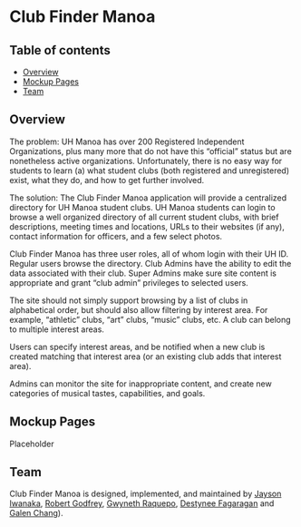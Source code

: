 # Club Finder Manoa

## Table of contents

* [Overview](#overview)
* [Mockup Pages](#mockup-pages)
* [Team](#team)

## Overview

The problem: UH Manoa has over 200 Registered Independent Organizations, plus many more that do not have this “official” status but are nonetheless active organizations. Unfortunately, there is no easy way for students to learn (a) what student clubs (both registered and unregistered) exist, what they do, and how to get further involved.

The solution: The Club Finder Manoa application will provide a centralized directory for UH Manoa student clubs. UH Manoa students can login to browse a well organized directory of all current student clubs, with brief descriptions, meeting times and locations, URLs to their websites (if any), contact information for officers, and a few select photos.

Club Finder Manoa has three user roles, all of whom login with their UH ID. Regular users browse the directory. Club Admins have the ability to edit the data associated with their club. Super Admins make sure site content is appropriate and grant “club admin” privileges to selected users.

The site should not simply support browsing by a list of clubs in alphabetical order, but should also allow filtering by interest area. For example, “athletic” clubs, “art” clubs, “music” clubs, etc. A club can belong to multiple interest areas.

Users can specify interest areas, and be notified when a new club is created matching that interest area (or an existing club adds that interest area).

Admins can monitor the site for inappropriate content, and create new categories of musical tastes, capabilities, and goals.

## Mockup Pages

Placeholder

## Team

Club Finder Manoa is designed, implemented, and maintained by [Jayson Iwanaka](https://jiwanaka.github.io/), [Robert Godfrey](https://robertgodfrey.github.io/), [Gwyneth Raquepo](https://graquepo.github.io/), [Destynee Fagaragan](https://djaf6.github.io/) and [Galen Chang](https://galenchang.github.io/)).
